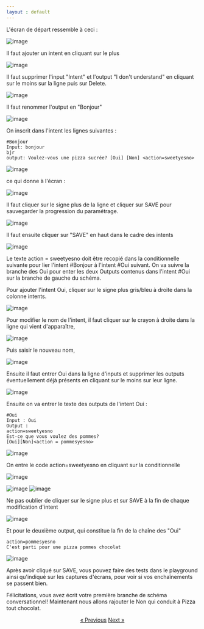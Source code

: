 ```yaml
---
layout : default
---
```


L'écran de départ ressemble à ceci :

![image](/assets/images/Ecran-zero.png)


Il faut ajouter un intent en cliquant sur le plus 

![image](/assets/images/Add-first-intent.png)


Il faut supprimer l'input "Intent" et  l'output "I don't understand" en cliquant sur le moins sur la ligne puis sur Delete.

![image](/assets/images/delete-i-dont-understand.png)

Il faut renommer l'output en "Bonjour"

![image](/assets/images/rename-intent-bonjour.png)


On inscrit dans l'intent les lignes suivantes :

    #Bonjour 
    Input: bonjour
    bjr
    output: Voulez-vous une pizza sucrée? [Oui] [Non] <action=sweetyesno>



![image](/assets/images/voulez-vous-une-pizza-sucree.png) 


ce qui donne à l'écran :


![image](/assets/images/voulez-vous-une-pizza-sucree-total.png)


Il faut cliquer sur le signe plus de la ligne et cliquer sur SAVE pour sauvegarder la progression du paramétrage.

![image](/assets/images/Bonjour-output-sweetyesno-save1.png)

Il faut ensuite cliquer sur "SAVE" en haut dans le cadre des intents

![image](/assets/images/Bonjour-save.png)


Le texte action = sweetyesno doit être recopié dans la conditionnelle suivante pour lier l'intent #Bonjour à l'intent #Oui suivant. On va suivre la branche des Oui pour enter les deux Outputs contenus dans l'intent #Oui sur la branche de gauche du schéma.


Pour ajouter l'intent Oui, cliquer sur le signe plus gris/bleu à droite dans la colonne intents.

![image](/assets/images/add-an-intent.png)

Pour modifier le nom de l'intent, il faut cliquer sur le crayon à droite dans la ligne qui vient d'apparaître,

![image](/assets/images/modify-intents-name.png)

Puis saisir le nouveau nom,

![image](/assets/images/rename-intent.png)

Ensuite il faut entrer Oui dans la ligne d'inputs et supprimer les outputs éventuellement déjà présents en cliquant sur le moins sur leur ligne.

![image](assets/images/supprimer-outputs.png)


Ensuite on va entrer le texte des outputs de l'intent Oui :<br>

    #Oui
    Input : Oui
    Output : 
    action=sweetyesno
    Est-ce que vous voulez des pommes?
    [Oui][Non]<action = pommesyesno>


![image](/assets/images/pommesyesno.png)



On entre le code action=sweetyesno en cliquant sur la conditionnelle

![image](/assets/images/insert-condition.png)

![image](/assets/images/action-eg-sweetyesno.png)
![image](/assets/images/pommesyesno-boite.png)


Ne pas oublier de cliquer sur le signe plus et sur SAVE à la fin de chaque modification d'intent

![image](assets/images/save-pommesyesno.png)


Et pour le deuxième output, qui constitue la fin de la chaîne des "Oui"

    action=pommesyesno
    C'est parti pour une pizza pommes chocolat 

![image](/assets/images/pommes-chocolat.png)


Après avoir cliqué sur SAVE, vous pouvez faire des tests dans le playground ainsi qu'indiqué sur les captures d'écrans, pour voir si vos enchaînements se passent bien.


Félicitations, vous avez écrit votre première branche de schéma conversationnel! Maintenant nous allons rajouter le Non qui conduit à Pizza tout chocolat.




<div style = "text-align:center" markdown="1">
<a href="En-francais4.html" class="previous">&laquo; Previous</a>
<a href="En-francais6.html" class="next">Next &raquo;</a>
</div>

